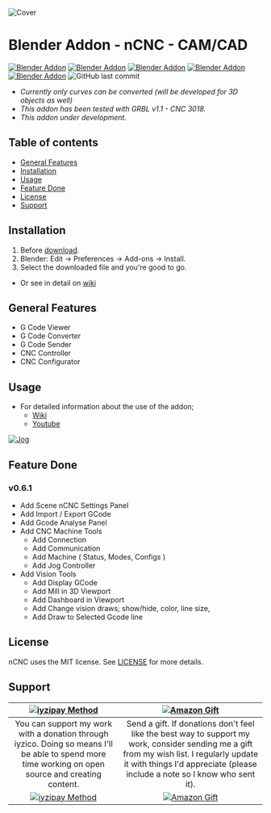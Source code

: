 ![Cover](https://user-images.githubusercontent.com/73780835/98469456-cff8f880-21f0-11eb-9431-a0b6cd2e5d80.png)
# Blender Addon - nCNC - CAM/CAD
[![Blender Addon](https://img.shields.io/badge/Blender-2.9-orange?&style=flat&logo=blender&logoColor=white)](https://www.blender.org/download/releases/2-90/)
[![Blender Addon](https://img.shields.io/badge/Addon-nCNC-orange)](https://github.com/manahter/nCNC)
[![Blender Addon](https://img.shields.io/github/v/release/manahter/nCNC)](https://github.com/manahter/nCNC)
[![Blender Addon](https://img.shields.io/github/release-date-pre/manahter/nCNC)](https://github.com/manahter/nCNC)
[![Blender Addon](https://img.shields.io/github/license/manahter/nCNC)](https://github.com/manahter/nCNC/blob/main/LICENSE)
![GitHub last commit](https://img.shields.io/github/last-commit/manahter/nCNC)



* _Currently only curves can be converted (will be developed for 3D objects as well)_
* _This addon has been tested with GRBL v1.1 - CNC 3018._
* _This addon under development._

## Table of contents
* [General Features](#General-Features)
* [Installation](#Installation)
* [Usage](#Usage)
* [Feature Done](#Feature-Done)
* [License](#License)
* [Support](#Support)


## Installation
1. Before [download](https://github.com/manahter/nCNC/releases/latest/download/nCNC.zip).
2. Blender: Edit -> Preferences -> Add-ons -> Install.
3. Select the downloaded file and you're good to go.
* Or see in detail on [wiki](https://github.com/manahter/nCNC/wiki/Installation)

## General Features
* G Code Viewer
* G Code Converter
* G Code Sender
* CNC Controller
* CNC Configurator

## Usage
- For detailed information about the use of the addon;
  * [Wiki](https://github.com/manahter/nCNC/wiki)
  * [Youtube](https://www.youtube.com/watch?v=mPNej4vpJvc&list=PLEhXwZnmfmZUFy7qmVqo_J2PuXGDBswYh)

[![Jog](https://user-images.githubusercontent.com/73780835/98465377-bef0bd00-21d9-11eb-8c31-b40152f22837.gif)](https://youtu.be/6yTcJT8kL2c?t=286 "go Youtube Video")

## Feature Done 

### v0.6.1
* Add Scene nCNC Settings Panel
* Add Import / Export GCode
* Add Gcode Analyse Panel
* Add CNC Machine Tools
  * Add Connection
  * Add Communication
  * Add Machine ( Status, Modes, Configs )
  * Add Jog Controller
* Add Vision Tools
  * Add Display GCode
  * Add Mill in 3D Viewport
  * Add Dashboard in Viewport
  * Add Change vision draws; show/hide, color, line size, 
  * Add Draw to Selected Gcode line

## License
nCNC uses the MIT license. See [LICENSE](https://github.com/manahter/nCNC/blob/main/LICENSE) for more details.

## Support
| [![iyzipay Method](https://www.iyzico.com/assets/images/content/logo.svg)](https://iyzi.link/AFuRiw)  | [![Amazon Gift](https://upload.wikimedia.org/wikipedia/commons/thumb/6/62/Amazon.com-Logo.svg/300px-Amazon.com-Logo.svg.png)](https://www.amazon.com/hz/wishlist/ls/1FK123QWD8L6T?ref_=wl_share)   |
|:------------:|:---------------:|
| You can support my work with a donation through iyzico. Doing so means I'll be able to spend more time working on open source and creating content. | Send a gift. If donations don't feel like the best way to support my work, consider sending me a gift from my wish list. I regularly update it with things I'd appreciate (please include a note so I know who sent it). |
| [![iyzipay Method](https://img.shields.io/badge/-donate-1e64ff?style=for-the-badge)](https://iyzi.link/AFuRiw)| [![Amazon Gift](https://img.shields.io/badge/-Send_Gift-fe9a2f?style=for-the-badge)](https://www.amazon.com/hz/wishlist/ls/1FK123QWD8L6T?ref_=wl_share) |
